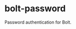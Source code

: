 <!-- This file is compiled from bolt-passwords/bolt/passwords/README.md. Do not edit this file directly. -->

# bolt-password

Password authentication for Bolt.

